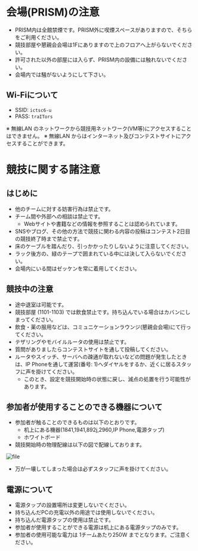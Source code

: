 # 会場(PRISM)の注意
- PRISM内は全館禁煙です。PRISM外に喫煙スペースがありますので、そちらをご利用ください。
- 競技部屋や懇親会会場は1Fにありますので上のフロアへ上がらないでください。
- 許可された以外の部屋には入らず、PRISM内の設備には触れないでください。
- 会場内では騒がないようにして下さい。

## Wi-Fiについて

- SSID: `ictsc6-u`
- PASS: `traITors`

※ 無線LAN のネットワークから競技用ネットワーク(VM等)にアクセスすることはできません。
※ 無線LAN からはインターネット及びコンテストサイトにアクセスすることができます。


# 競技に関する諸注意
## はじめに
- 他のチームに対する妨害行為は禁止です。
- チーム間や外部への相談は禁止です。
    - Webサイトや書籍などの情報を参照することは認められています。
- SNSやブログ、その他の方法で競技に関わる内容の投稿はコンテスト2日目の競技終了時まで禁止です。
- 床のケーブルを踏んだり、引っかかったりしないように注意してください。
- ラック後方の、緑のテープで囲まれている中には決して入らないでください。
- 会場内にいる間はゼッケンを常に着用してください。


## 競技中の注意
- 途中退室は可能です。
- 競技部屋 (1101-1103) では飲食禁止です。持ち込んでいる場合はカバンにしまってください。
- 飲食・薬の服用などは、コミュニケーションラウンジ(懇親会会場)にて行ってください。
- テザリングやモバイルルータの使用は禁止です。
- 質問がありましたらコンテストサイトを通して投稿してください。
- ルータやスイッチ、サーバへの疎通が取れないなどの問題が発生したときは、IP Phoneを通して運営(番号: 1)へダイヤルをするか、近くに居るスタッフに声を掛けてください。
  - このとき、設定を競技開始時の状態に戻し、減点の処置を行う可能性があります。


## 参加者が使用することのできる機器について

- 参加者が触ることのできるものは以下のとおりです。
  - 机上にある機器(1841,1941,892j,2960,IP Phone,電源タップ)
  - ホワイトボード
- 競技開始時の物理配線は以下の図で配線しております。

![file](/assets/img/l1.png)

- 万が一壊してしまった場合は必ずスタッフに声を掛けてください。


## 電源について
- 電源タップの設置場所は変更しないでください。
- 持ち込んだPCの充電以外の用途では使用しないでください。
- 持ち込んだ電源タップの使用は禁止です。
- 参加者が使用することができる電源は机上にある電源タップのみです。
- 参加者の使用可能な電力は 1チームあたり250W までとなります。ご注意ください。
